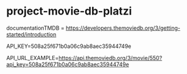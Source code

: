 # project-movie-db-platzi

documentationTMDB = https://developers.themoviedb.org/3/getting-started/introduction

API_KEY=508a25f671b0a06c9ab8aec35944749e

API_URL_EXAMPLE=https://api.themoviedb.org/3/movie/550?api_key=508a25f671b0a06c9ab8aec35944749e